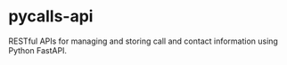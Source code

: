 # pycalls-api
RESTful APIs for managing and storing call and contact information using Python FastAPI.
